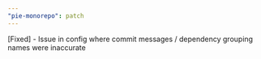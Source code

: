 ```yaml
---
"pie-monorepo": patch
---
```


[Fixed] - Issue in config where commit messages / dependency grouping names were inaccurate

